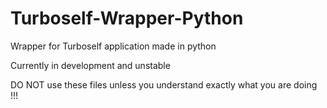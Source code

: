 # Turboself-Wrapper-Python
Wrapper for Turboself application made in python

Currently in development and unstable

DO NOT use these files unless you understand exactly what you are doing !!!
